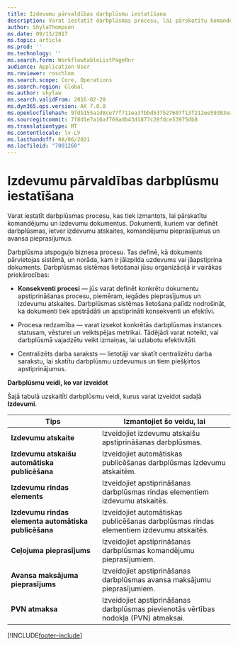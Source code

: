 ```yaml
---
title: Izdevumu pārvaldības darbplūsmu iestatīšana
description: Varat iestatīt darbplūsmas procesu, lai pārskatītu komandējumu un izdevumu dokumentus.
author: ShylaThompson
ms.date: 09/13/2017
ms.topic: article
ms.prod: ''
ms.technology: ''
ms.search.form: WorkflowtableListPageRnr
audience: Application User
ms.reviewer: roschlom
ms.search.scope: Core, Operations
ms.search.region: Global
ms.author: shylaw
ms.search.validFrom: 2016-02-28
ms.dyn365.ops.version: AX 7.0.0
ms.openlocfilehash: 97db155a1d8ce77f711ea37bbd537527607f13f212ee59383ea165f5e46b81ba
ms.sourcegitcommit: 7f8d1e7a16af769adb43d1877c28fdce53975db8
ms.translationtype: MT
ms.contentlocale: lv-LV
ms.lasthandoff: 08/06/2021
ms.locfileid: "7001260"
---
```

# <a name="set-up-expense-management-workflows"></a>Izdevumu pārvaldības darbplūsmu iestatīšana

Varat iestatīt darbplūsmas procesu, kas tiek izmantots, lai pārskatītu komandējumu un izdevumu dokumentus. Dokumenti, kuriem var definēt darbplūsmas, ietver izdevumu atskaites, komandējumu pieprasījumus un avansa pieprasījumus.

Darbplūsma atspoguļo biznesa procesu. Tas definē, kā dokuments pārvietojas sistēmā, un norāda, kam ir jāizpilda uzdevums vai jāapstiprina dokuments. Darbplūsmas sistēmas lietošanai jūsu organizācijā ir vairākas priekšrocības:

-   **Konsekventi procesi** — jūs varat definēt konkrētu dokumentu apstiprināšanas procesu, piemēram, iegādes pieprasījumus un izdevumu atskaites. Darbplūsmas sistēmas lietošana palīdz nodrošināt, ka dokumenti tiek apstrādāti un apstiprināti konsekventi un efektīvi.

-   Procesa redzamība — varat izsekot konkrētās darbplūsmas instances statusam, vēsturei un veiktspējas metrikai. Tādējādi varat noteikt, vai darbplūsmā vajadzētu veikt izmaiņas, lai uzlabotu efektivitāti.

-   Centralizēts darba saraksts — lietotāji var skatīt centralizētu darba sarakstu, lai skatītu darbplūsmu uzdevumus un tiem piešķirtos apstiprinājumus. 

**Darbplūsmu veidi, ko var izveidot**

Šajā tabulā uzskaitīti darbplūsmu veidi, kurus varat izveidot sadaļā **Izdevumi**.


|              <strong>Tips</strong>              |                   <strong>Izmantojiet šo veidu, lai</strong>                   |
|-------------------------------------------------|-----------------------------------------------------------------------|
|         <strong>Izdevumu atskaite</strong>         |            Izveidojiet izdevumu atskaišu apstiprināšanas darbplūsmas.             |
|  <strong>Izdevumu atskaišu automātiska publicēšana</strong>   |        Izveidojiet automātiskas publicēšanas darbplūsmas izdevumu atskaitēm.        |
|       <strong>Izdevumu rindas elements</strong>        |     Izveidojiet apstiprināšanas darbplūsmas rindas elementiem izdevumu atskaitēs.      |
| <strong>Izdevumu rindas elementa automātiska publicēšana</strong> | Izveidojiet automātiskas publicēšanas darbplūsmas rindas elementiem izdevumu atskaitēs. |
|       <strong>Ceļojuma pieprasījums</strong>       |          Izveidojiet apstiprināšanas darbplūsmas komandējumu pieprasījumiem.           |
|      <strong>Avansa maksājuma pieprasījums</strong>      |         Izveidojiet apstiprināšanas darbplūsmas avansa maksājumu pieprasījumiem.          |
|        <strong>PVN atmaksa</strong>        | Izveidojiet apstiprināšanas darbplūsmas pievienotās vērtības nodokļa (PVN) atmaksai.  |



[!INCLUDE[footer-include](../includes/footer-banner.md)]